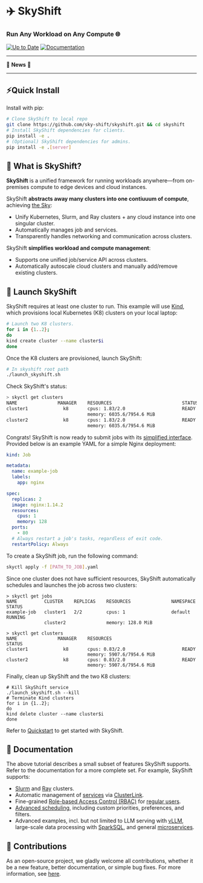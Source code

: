 # ✈️ SkyShift
<h3 align="left">
    Run Any Workload on Any Compute 🌐
</h3>

[![Up to Date](https://github.com/ikatyang/emoji-cheat-sheet/workflows/Up%20to%20Date/badge.svg)](https://github.com/ikatyang/emoji-cheat-sheet/actions?query=workflow%3A%22Up+to+Date%22)
<a href="https://sky-shift.github.io/">
<img alt="Documentation" src="https://img.shields.io/badge/🗏-Docs-orange">
</a>

----
📰 **News** 📰


----
## ⚡Quick Install

Install with pip:
```bash
# Clone SkyShift to local repo
git clone https://github.com/sky-shift/skyshift.git && cd skyshift
# Install SkyShift dependencies for clients.
pip install -e .
# (Optional) SkyShift dependencies for admins.
pip install -e .[server]
```

## 🤔 What is SkyShift?

**SkyShift** is a unified framework for running workloads anywhere—from on-premises compute to edge devices and cloud instances. 

SkyShift **abstracts away many clusters into one contiuuum of compute**, achieving [the Sky](https://arxiv.org/abs/2205.07147):
- Unify Kubernetes, Slurm, and Ray clusters + any cloud instance into one singular cluster.
- Automatically manages job and services.
- Transparently handles networking and communication across clusters.

SkyShift **simplifies workload and compute management**:
- Supports one unified job/service API across clusters.
- Automatically autoscale cloud clusters and manually add/remove existing clusters.

## 🚀 Launch SkyShift 

SkyShift requires at least one cluster to run. This example will use [Kind](https://kind.sigs.k8s.io/), which provisions local Kubernetes (K8) clusters on your local laptop:

```bash
# Launch two K8 clusters.
for i in {1..2};
do
kind create cluster --name cluster$i
done
```

Once the K8 clusters are provisioned, launch SkyShift:

```bash
# In skyshift root path
./launch_skyshift.sh
```

Check SkyShift's status:
```bash
> skyctl get clusters
NAME               MANAGER    RESOURCES                          STATUS
cluster1             k8       cpus: 1.83/2.0                     READY
                              memory: 6035.6/7954.6 MiB
cluster2             k8       cpus: 1.83/2.0                     READY
                              memory: 6035.6/7954.6 MiB
```

Congrats! SkyShift is now ready to submit jobs with its [simplified interface](https://sky-shift.github.io/getting_started/cli_docs.html#skyshift-job). Provided below is an example YAML for a simple Nginx deployment:

```yaml
kind: Job

metadata:
  name: example-job
  labels:
    app: nginx

spec:
  replicas: 2
  image: nginx:1.14.2
  resources:
    cpus: 1
    memory: 128
  ports:
    - 80
  # Always restart a job's tasks, regardless of exit code.
  restartPolicy: Always
```

To create a SkyShift job, run the following command:

```bash
skyctl apply -f [PATH_TO_JOB].yaml
```

Since one cluster does not have sufficient resources, SkyShift automatically schedules and launches the job across two clusters:

```
> skyctl get jobs
NAME          CLUSTER    REPLICAS    RESOURCES               NAMESPACE    STATUS
example-job   cluster1   2/2         cpus: 1                 default      RUNNING
              cluster2               memory: 128.0 MiB

> skyctl get clusters
NAME               MANAGER    RESOURCES                          STATUS
cluster1             k8       cpus: 0.83/2.0                     READY
                              memory: 5907.6/7954.6 MiB
cluster2             k8       cpus: 0.83/2.0                     READY
                              memory: 5907.6/7954.6 MiB
```

Finally, clean up SkyShift and the two K8 clusters:
```
# Kill SkyShift service
./launch_skyshift.sh --kill
# Terminate Kind clusters
for i in {1..2};
do
kind delete cluster --name cluster$i
done
```

Refer to [Quickstart](https://sky-shift.github.io/quickstart/quickstart.html) to get started with SkyShift.

## 📖 Documentation

The above tutorial describes a small subset of features SkyShift supports. Refer to the documentation for a more complete set. For example, SkyShift supports:
- [Slurm](https://sky-shift.github.io/slurm_support/overview.html)  and [Ray](https://sky-shift.github.io/ray/overview.html) clusters.
- Automatic management of [services](https://sky-shift.github.io/cli/services.html) via [ClusterLink](https://clusterlink.net/).
- Fine-grained [Role-based Access Control (RBAC)](https://sky-shift.github.io/cli/roles.html) for [regular users](https://sky-shift.github.io/authentication/authentication.html).
- [Advanced scheduling](https://sky-shift.github.io/architecture/scheduler.html), including custom priorities, preferences, and filters.
- Advanced examples, incl. but not limited to LLM serving with [vLLM](https://sky-shift.github.io/examples/vllm.html), large-scale data processing with [SparkSQL](https://github.com/sky-shift/skyshift/tree/main/examples/tpcds), and general [microservices](https://sky-shift.github.io/examples/bookinfo.html). 

## 🙋 Contributions

As an open-source project, we gladly welcome all contributions, whether it be a new feature, better documentation, or simple bug fixes. For more information, see [here](https://github.com/sky-shift/skyshift/blob/main/CONTRIBUTING.md).

